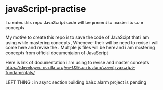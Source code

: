 # javaScript-practise
I created this repo JavaScript code will be  present  to master its core concepts

My motive to create this repo is to save the code of JavaScipt that i am using while mastering concepts , Whenever their will be need to revise i will come here and revise the . 
Multiple js files will be here and i am mastering concepts from official documentaion of JavaScript 

Here is link of documentation i am using to revise and master concepts 
https://developer.mozilla.org/en-US/curriculum/core/javascript-fundamentals/

LEFT THING : 
in async section building baisc alarm project is pending
